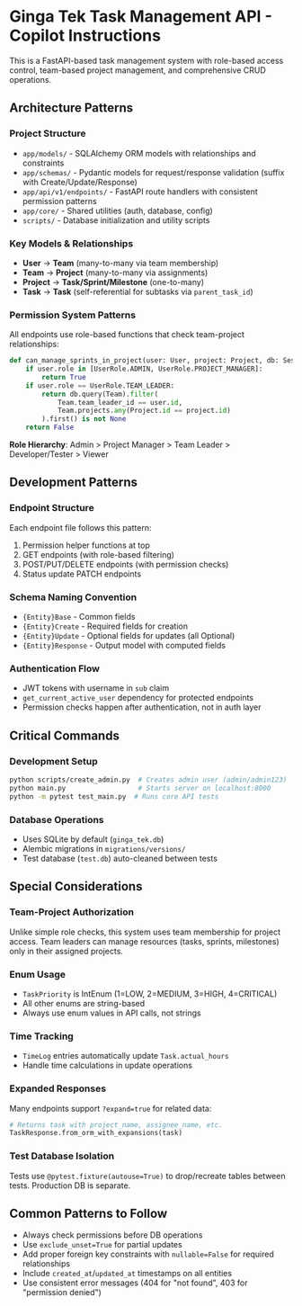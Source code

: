 # Ginga Tek Task Management API - Copilot Instructions

This is a FastAPI-based task management system with role-based access control, team-based project management, and comprehensive CRUD operations.

## Architecture Patterns

### Project Structure
- `app/models/` - SQLAlchemy ORM models with relationships and constraints
- `app/schemas/` - Pydantic models for request/response validation (suffix with Create/Update/Response)
- `app/api/v1/endpoints/` - FastAPI route handlers with consistent permission patterns
- `app/core/` - Shared utilities (auth, database, config)
- `scripts/` - Database initialization and utility scripts

### Key Models & Relationships
- **User** → **Team** (many-to-many via team membership)
- **Team** → **Project** (many-to-many via assignments)
- **Project** → **Task/Sprint/Milestone** (one-to-many)
- **Task** → **Task** (self-referential for subtasks via `parent_task_id`)

### Permission System Patterns
All endpoints use role-based functions that check team-project relationships:

```python
def can_manage_sprints_in_project(user: User, project: Project, db: Session) -> bool:
    if user.role in [UserRole.ADMIN, UserRole.PROJECT_MANAGER]:
        return True
    if user.role == UserRole.TEAM_LEADER:
        return db.query(Team).filter(
            Team.team_leader_id == user.id,
            Team.projects.any(Project.id == project.id)
        ).first() is not None
    return False
```

**Role Hierarchy**: Admin > Project Manager > Team Leader > Developer/Tester > Viewer

## Development Patterns

### Endpoint Structure
Each endpoint file follows this pattern:
1. Permission helper functions at top
2. GET endpoints (with role-based filtering)
3. POST/PUT/DELETE endpoints (with permission checks)
4. Status update PATCH endpoints

### Schema Naming Convention
- `{Entity}Base` - Common fields
- `{Entity}Create` - Required fields for creation
- `{Entity}Update` - Optional fields for updates (all Optional)
- `{Entity}Response` - Output model with computed fields

### Authentication Flow
- JWT tokens with username in `sub` claim
- `get_current_active_user` dependency for protected endpoints
- Permission checks happen after authentication, not in auth layer

## Critical Commands

### Development Setup
```bash
python scripts/create_admin.py  # Creates admin user (admin/admin123)
python main.py                  # Starts server on localhost:8000
python -m pytest test_main.py  # Runs core API tests
```

### Database Operations
- Uses SQLite by default (`ginga_tek.db`)
- Alembic migrations in `migrations/versions/`
- Test database (`test.db`) auto-cleaned between tests

## Special Considerations

### Team-Project Authorization
Unlike simple role checks, this system uses team membership for project access. Team leaders can manage resources (tasks, sprints, milestones) only in their assigned projects.

### Enum Usage
- `TaskPriority` is IntEnum (1=LOW, 2=MEDIUM, 3=HIGH, 4=CRITICAL)
- All other enums are string-based
- Always use enum values in API calls, not strings

### Time Tracking
- `TimeLog` entries automatically update `Task.actual_hours`
- Handle time calculations in update operations

### Expanded Responses
Many endpoints support `?expand=true` for related data:
```python
# Returns task with project_name, assignee_name, etc.
TaskResponse.from_orm_with_expansions(task)
```

### Test Database Isolation
Tests use `@pytest.fixture(autouse=True)` to drop/recreate tables between tests. Production DB is separate.

## Common Patterns to Follow

- Always check permissions before DB operations
- Use `exclude_unset=True` for partial updates
- Add proper foreign key constraints with `nullable=False` for required relationships
- Include `created_at`/`updated_at` timestamps on all entities
- Use consistent error messages (404 for "not found", 403 for "permission denied")
